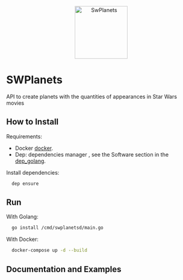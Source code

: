 <p align="center">
  <img alt="SwPlanets" src="https://pbs.twimg.com/media/Ca4yzw7WwAMlTqw.png" height="140" />
</p>

# SWPlanets
API to create planets with the quantities of appearances in Star Wars movies


## How to Install

Requirements:

  * Docker
    [docker](https://www.docker.com/).
  * Dep: dependencies manager , see the Software section in the
    [dep_golang](https://github.com/golang/dep).

Install dependencies:

```sh
  dep ensure
```

## Run

With Golang:

```sh
  go install /cmd/swplanetsd/main.go
```

With Docker:

```sh
  docker-compose up -d --build
```

## Documentation and Examples
